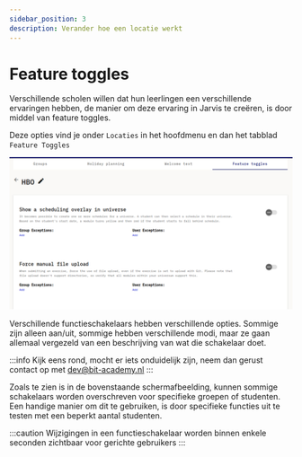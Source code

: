 ```yaml
---
sidebar_position: 3
description: Verander hoe een locatie werkt
---
```


# Feature toggles

Verschillende scholen willen dat hun leerlingen een verschillende ervaringen hebben,
de manier om deze ervaring in Jarvis te creëren, is door middel van feature toggles.

Deze opties vind je onder `Locaties` in het hoofdmenu en dan het tabblad `Feature Toggles`

![feature toggle voorbeeld](/img/staff/location-admin/feature-toggles.png)

Verschillende functieschakelaars hebben verschillende opties. Sommige zijn alleen aan/uit,
sommige hebben verschillende modi, 
maar ze gaan allemaal vergezeld van een beschrijving van wat die schakelaar doet.

:::info
Kijk eens rond, mocht er iets onduidelijk zijn, neem dan gerust contact op met dev@bit-academy.nl
:::

Zoals te zien is in de bovenstaande schermafbeelding, 
kunnen sommige schakelaars worden overschreven voor specifieke groepen of studenten.
Een handige manier om dit te gebruiken, is door specifieke functies uit te testen met een beperkt aantal studenten.

:::caution
Wijzigingen in een functieschakelaar worden binnen enkele seconden zichtbaar voor gerichte gebruikers
:::
